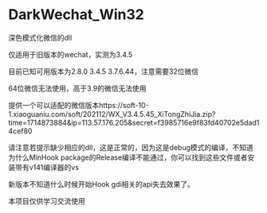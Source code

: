 # DarkWechat_Win32

深色模式化微信的dll

仅适用于旧版本的wechat，实测为3.4.5

目前已知可用版本为2.8.0 3.4.5 3.7.6.44，注意需要32位微信

64位微信无法使用，高于3.9的微信无法使用

提供一个可以适配的微信版本https://soft-10-1.xiaoguaniu.com/soft/202112/WX_V3.4.5.45_XiTongZhiJia.zip?time=1714873884&ip=113.57.176.205&secret=f3985716e9f83fd40702e5dad14cef80

请注意若提示缺少相应的dll，这是正常的，因为这是debug模式的编译，不知道为什么MinHook package的Release编译不能通过，你可以找到这些文件或者安装带有v141编译器的vs

新版本不知道什么时候开始Hook gdi相关的api失去效果了。

本项目仅供学习交流使用

